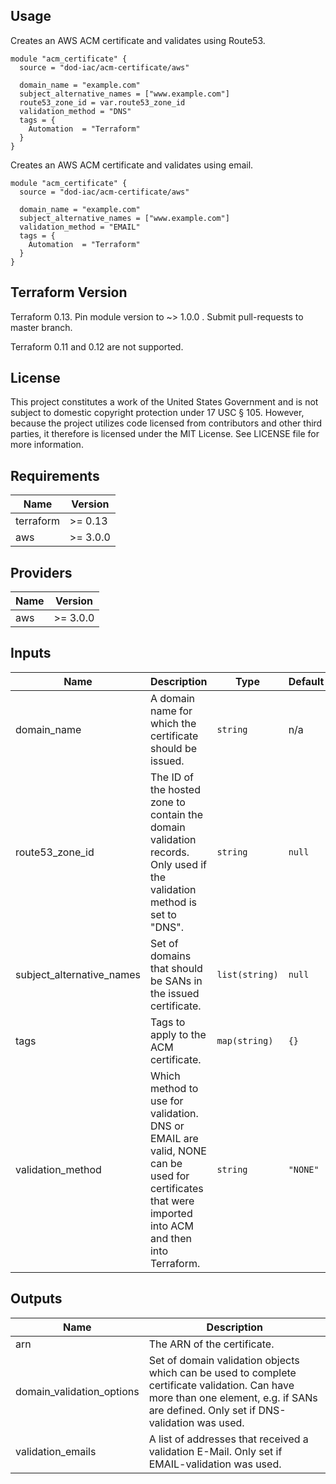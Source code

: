 ## Usage

Creates an AWS ACM certificate and validates using Route53.

```hcl
module "acm_certificate" {
  source = "dod-iac/acm-certificate/aws"

  domain_name = "example.com"
  subject_alternative_names = ["www.example.com"]
  route53_zone_id = var.route53_zone_id
  validation_method = "DNS"
  tags = {
    Automation  = "Terraform"
  }
}
```

Creates an AWS ACM certificate and validates using email.

```hcl
module "acm_certificate" {
  source = "dod-iac/acm-certificate/aws"

  domain_name = "example.com"
  subject_alternative_names = ["www.example.com"]
  validation_method = "EMAIL"
  tags = {
    Automation  = "Terraform"
  }
}
```

## Terraform Version

Terraform 0.13. Pin module version to ~> 1.0.0 . Submit pull-requests to master branch.

Terraform 0.11 and 0.12 are not supported.

## License

This project constitutes a work of the United States Government and is not subject to domestic copyright protection under 17 USC § 105.  However, because the project utilizes code licensed from contributors and other third parties, it therefore is licensed under the MIT License.  See LICENSE file for more information.

## Requirements

| Name | Version |
|------|---------|
| terraform | >= 0.13 |
| aws | >= 3.0.0 |

## Providers

| Name | Version |
|------|---------|
| aws | >= 3.0.0 |

## Inputs

| Name | Description | Type | Default | Required |
|------|-------------|------|---------|:--------:|
| domain\_name | A domain name for which the certificate should be issued. | `string` | n/a | yes |
| route53\_zone\_id | The ID of the hosted zone to contain the domain validation records.  Only used if the validation method is set to "DNS". | `string` | `null` | no |
| subject\_alternative\_names | Set of domains that should be SANs in the issued certificate. | `list(string)` | `null` | no |
| tags | Tags to apply to the ACM certificate. | `map(string)` | `{}` | no |
| validation\_method | Which method to use for validation. DNS or EMAIL are valid, NONE can be used for certificates that were imported into ACM and then into Terraform. | `string` | `"NONE"` | no |

## Outputs

| Name | Description |
|------|-------------|
| arn | The ARN of the certificate. |
| domain\_validation\_options | Set of domain validation objects which can be used to complete certificate validation. Can have more than one element, e.g. if SANs are defined. Only set if DNS-validation was used. |
| validation\_emails | A list of addresses that received a validation E-Mail. Only set if EMAIL-validation was used. |

